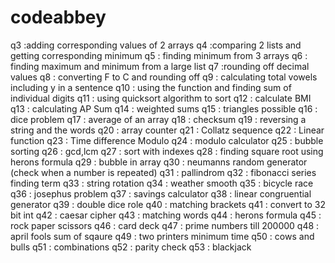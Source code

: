 # codeabbey
q3  :adding corresponding values of 2 arrays
q4  :comparing 2 lists and getting corresponding minimum
q5  : finding minimum from 3 arrays
q6  : finding maximum and minimum from a large list
q7  :rounding off decimal values
q8  : converting F to C and rounding off
q9  : calculating total vowels including y in a sentence
q10 : using the function and finding sum of individual digits
q11 : using quicksort algorithm to sort 
q12 : calculate BMI
q13 : calculating AP Sum
q14 : weighted sums 
q15 : triangles possible
q16 : dice problem
q17 : average of an array 
q18 : checksum
q19 : reversing a string and the words
q20 : array counter
q21 : Collatz sequence
q22 : Linear function
q23 : Time difference Modulo
q24 : modulo calculator
q25 : bubble sorting
q26 : gcd,lcm
q27 : sort with indexes
q28 : finding square root using herons formula
q29 : bubble in array
q30 : neumanns random generator (check when a number is repeated)
q31 : pallindrom
q32 : fibonacci series finding term
q33 : string rotation
q34 : weather smooth
q35 : bicycle race
q36 : josephus problem
q37 : savings calculator
q38 : linear congruential generator
q39 : double dice role
q40 : matching brackets
q41 : convert to 32 bit int
q42 : caesar cipher
q43 : matching words
q44 : herons formula
q45 : rock paper scissors
q46 : card deck
q47 : prime numbers till 200000
q48 : april fools sum of sqaure
q49 : two printers minimum time
q50 : cows and bulls
q51 : combinations
q52 : parity check
q53 : blackjack

